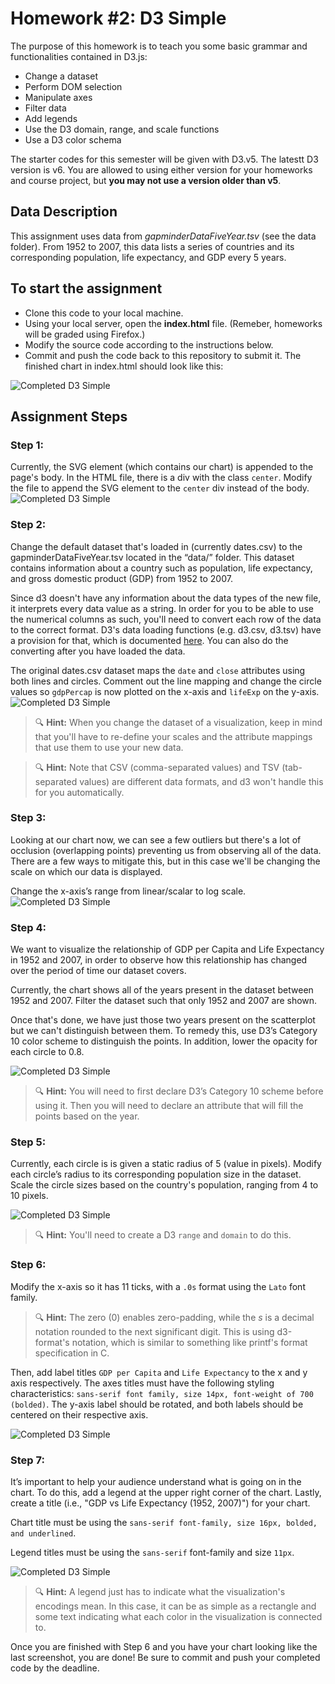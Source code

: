 # Homework #2: D3 Simple

The purpose of this homework is to teach you some basic grammar and functionalities contained in D3.js:

* Change a dataset
* Perform DOM selection
* Manipulate axes
* Filter data
* Add legends
* Use the D3 domain, range, and scale functions
* Use a D3 color schema

The starter codes for this semester will be given with D3.v5. The latestt D3 version is v6. You are allowed to using either version for your homeworks and course project, but **you may not use a version older than v5**.

## Data Description

This assignment uses data from _gapminderDataFiveYear.tsv_ (see the data folder). From 1952 to 2007, this data lists a series of countries and its corresponding population, life expectancy, and GDP every 5 years.

## To start the assignment

* Clone this code to your local machine.
* Using your local server, open the **index.html** file. (Remeber, homeworks will be graded using Firefox.)
* Modify the source code according to the instructions below.
* Commit and push the code back to this repository to submit it. The finished chart in index.html should look like this:

![Completed D3 Simple](imgs/overview.png)

## Assignment Steps

### Step 1:
Currently, the SVG element (which contains our chart) is appended to the page's body. In the HTML file, there is a div with the class `center`. Modify the file to append the SVG element to the `center` div instead of the body.
![Completed D3 Simple](imgs/1.png)

### Step 2:
Change the default dataset that's loaded in (currently dates.csv) to the gapminderDataFiveYear.tsv located in the “data/” folder. This dataset contains information about a country such as population, life expectancy, and gross domestic product (GDP) from 1952 to 2007.

Since d3 doesn't have any information about the data types of the new file, it interprets every data value as a string. In order for you to be able to use the numerical columns as such, you'll need to convert each row of the data to the correct format. D3's data loading functions (e.g. d3.csv, d3.tsv) have a provision for that, which is documented [here](https://github.com/d3/d3-fetch/blob/master/README.md#tsv). You can also do the converting after you have loaded the data.

The original dates.csv dataset maps the `date` and `close` attributes using both lines and circles. Comment out the line mapping and change the circle values so `gdpPercap` is now plotted on the x-axis and `lifeExp` on the y-axis.
![Completed D3 Simple](imgs/2.png)

> 🔍 **Hint:** When you change the dataset of a visualization, keep in mind that you'll have to re-define your scales and the attribute mappings that use them to use your new data.

> 🔍 **Hint:** Note that CSV (comma-separated values) and TSV (tab-separated values) are different data formats, and d3 won't handle this for you automatically. 

### Step 3:
Looking at our chart now, we can see a few outliers but there's a lot of occlusion (overlapping points) preventing us from observing all of the data. There are a few ways to mitigate this, but in this case we'll be changing the scale on which our data is displayed. 

Change the x-axis’s range from linear/scalar to log scale. 
![Completed D3 Simple](imgs/3.png)

### Step 4:
We want to visualize the relationship of GDP per Capita and Life Expectancy in 1952 and 2007, in order to observe how this relationship has changed over the period of time our dataset covers. 

Currently, the chart shows all of the years present in the dataset between 1952 and 2007. Filter the dataset such that only 1952 and 2007 are shown.

Once that's done, we have just those two years present on the scatterplot but we can't distinguish between them. To remedy this, use D3’s Category 10 color scheme to distinguish the points. In addition, lower the opacity for each circle to 0.8.

![Completed D3 Simple](imgs/4.png)

> 🔍 **Hint:** You will need to first declare D3’s Category 10 scheme before using it. Then you will need to declare an attribute that will fill the points based on the year.

### Step 5:

Currently, each circle is is given a static radius of 5 (value in pixels). Modify each circle’s radius to its corresponding population size in the dataset. Scale the circle sizes based on the country's population, ranging from 4 to 10 pixels. 

![Completed D3 Simple](imgs/5.png)

> 🔍 **Hint:** You'll need to create a D3 `range` and `domain` to do this.

### Step 6:

Modify the x-axis so it has 11 ticks, with a `.0s` format using the `Lato` font family.

> 🔍 **Hint:** The zero (0) enables zero-padding, while the _s_ is a decimal notation rounded to the next significant digit. This is using d3-format's notation, which is similar to something like printf's format specification in C.

Then, add label titles `GDP per Capita` and `Life Expectancy` to the x and y axis respectively. The axes titles must have the following styling characteristics: `sans-serif font family, size 14px, font-weight of 700 (bolded)`. The y-axis label should be rotated, and both labels should be centered on their respective axis.

![Completed D3 Simple](imgs/6.png)

### Step 7:

It’s important to help your audience understand what is going on in the chart. To do this, add a legend at the upper right corner of the chart. Lastly, create a title (i.e., "GDP vs Life Expectancy (1952, 2007)") for your chart.

Chart title must be using the `sans-serif font-family, size 16px, bolded, and underlined`.

Legend titles must be using the `sans-serif` font-family and size `11px`.

![Completed D3 Simple](imgs/7.png)

> 🔍 **Hint:** A legend just has to indicate what the visualization's encodings mean. In this case, it can be as simple as a rectangle and some text indicating what each color in the visualization is connected to. 

Once you are finished with Step 6 and you have your chart looking like the last screenshot, you are done! Be sure to commit and push your completed code by the deadline.

